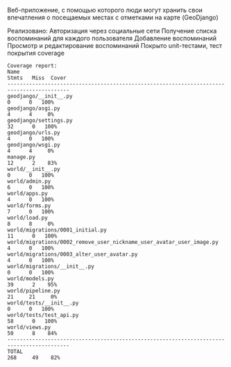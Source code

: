 Веб-приложение, с помощью которого люди могут хранить свои впечатления о посещаемых местах с отметками на карте (GeoDjango)

Реализовано:
Авторизация через социальные сети
Получение списка воспоминаний для каждого пользователя
Добавление воспоминаний
Просмотр и редактирование воспоминаний
Покрыто unit-тестами, тест покрытия coverage

    Coverage report:
    Name                                                                   Stmts   Miss  Cover
    ------------------------------------------------------------------------------------------
    geodjango/__init__.py                                                      0      0   100%
    geodjango/asgi.py                                                          4      4     0%
    geodjango/settings.py                                                     32      0   100%
    geodjango/urls.py                                                          4      0   100%
    geodjango/wsgi.py                                                          4      4     0%
    manage.py                                                                 12      2    83%
    world/__init__.py                                                          0      0   100%
    world/admin.py                                                             6      0   100%
    world/apps.py                                                              4      0   100%
    world/forms.py                                                             7      0   100%
    world/load.py                                                              8      8     0%
    world/migrations/0001_initial.py                                          11      0   100%
    world/migrations/0002_remove_user_nickname_user_avatar_user_image.py       4      0   100%
    world/migrations/0003_alter_user_avatar.py                                 4      0   100%
    world/migrations/__init__.py                                               0      0   100%
    world/models.py                                                           39      2    95%
    world/pipeline.py                                                         21     21     0%
    world/tests/__init__.py                                                    0      0   100%
    world/tests/test_api.py                                                   58      0   100%
    world/views.py                                                            50      8    84%
    ------------------------------------------------------------------------------------------
    TOTAL                                                                    268     49    82%